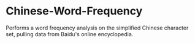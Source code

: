 # Chinese-Word-Frequency

Performs a word frequency analysis on the simplified Chinese character set, pulling data from Baidu's online encyclopedia.

